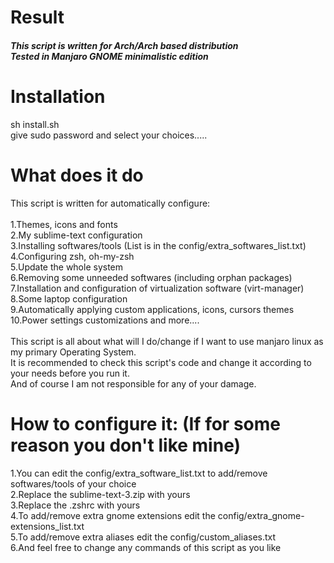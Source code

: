 # Result
<h5> This script is written for Arch/Arch based distribution <br>
Tested in Manjaro GNOME minimalistic edition </h5>

# Installation
sh install.sh <br>
give sudo password and select your choices.....

# What does it do
This script is written for automatically configure: <br>
<br>
1.Themes, icons and fonts <br>
2.My sublime-text configuration <br>
3.Installing softwares/tools (List is in the config/extra_softwares_list.txt) <br>
4.Configuring zsh, oh-my-zsh <br>
5.Update the whole system  <br>
6.Removing some unneeded softwares (including orphan packages) <br>
7.Installation and configuration of virtualization software (virt-manager) <br>
8.Some laptop configuration <br>
9.Automatically applying custom applications, icons, cursors themes <br>
10.Power settings customizations and more.... <br>
<br>
This script is all about what will I do/change if I want to use manjaro linux as my primary Operating System. <br>
It is recommended to check this script's code and change it according to your needs before you run it. <br>
And of course I am not responsible for any of your damage. <br>

# How to configure it: (If for some reason you don't like mine)
1.You can edit the config/extra_software_list.txt to add/remove softwares/tools of your choice <br>
2.Replace the sublime-text-3.zip with yours <br>
3.Replace the .zshrc with yours <br>
4.To add/remove extra gnome extensions edit the config/extra_gnome-extensions_list.txt <br>
5.To add/remove extra aliases edit the config/custom_aliases.txt <br>
6.And feel free to change any commands of this script as you like <br>
